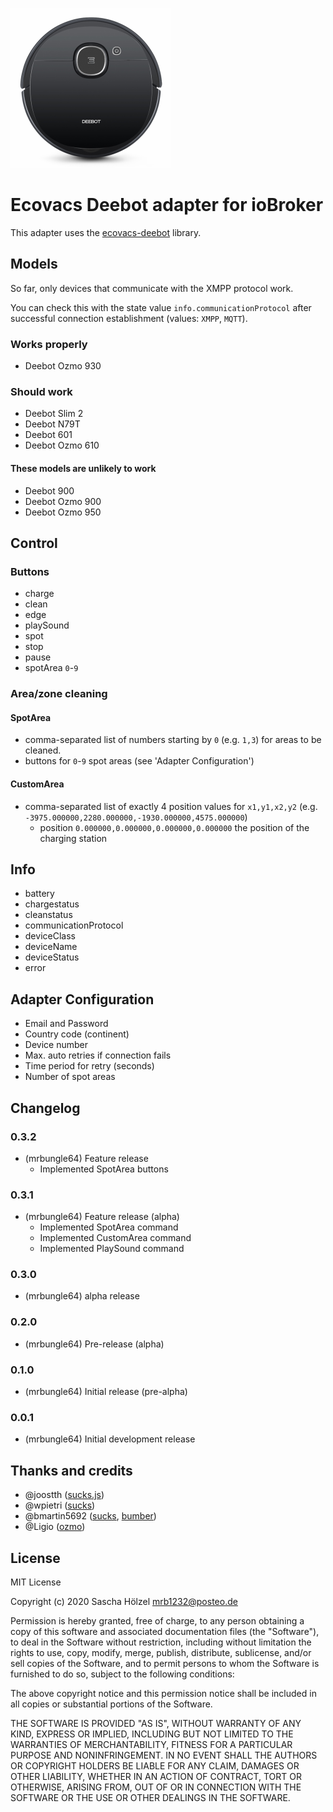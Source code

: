 ![Logo](admin/ecovacs-deebot.png)
# Ecovacs Deebot adapter for ioBroker

This adapter uses the [ecovacs-deebot](https://github.com/mrbungle64/ecovacs-deebot.js) library.

## Models

So far, only devices that communicate with the XMPP protocol work.

You can check this with the state value `info.communicationProtocol` after successful connection establishment (values: `XMPP`, `MQTT`).

### Works properly
* Deebot Ozmo 930

### Should work
* Deebot Slim 2
* Deebot N79T
* Deebot 601
* Deebot Ozmo 610

#### These models are unlikely to work
* Deebot 900
* Deebot Ozmo 900
* Deebot Ozmo 950

## Control

### Buttons

* charge
* clean
* edge
* playSound
* spot
* stop
* pause
* spotArea `0`-`9`

### Area/zone cleaning

#### SpotArea

* comma-separated list of numbers starting by `0` (e.g. `1,3`) for areas to be cleaned.
* buttons for `0`-`9` spot areas (see 'Adapter Configuration')

#### CustomArea

* comma-separated list of exactly 4 position values for `x1,y1,x2,y2` (e.g. `-3975.000000,2280.000000,-1930.000000,4575.000000`)
    * position `0.000000,0.000000,0.000000,0.000000` the position of the charging station
    
## Info

* battery
* chargestatus
* cleanstatus
* communicationProtocol
* deviceClass
* deviceName
* deviceStatus
* error

## Adapter Configuration

* Email and Password
* Country code (continent)
* Device number
* Max. auto retries if connection fails
* Time period for retry (seconds)
* Number of spot areas

## Changelog

### 0.3.2
* (mrbungle64) Feature release
   * Implemented SpotArea buttons
   
### 0.3.1
* (mrbungle64) Feature release (alpha)
   * Implemented SpotArea command
   * Implemented CustomArea command
   * Implemented PlaySound command
   
### 0.3.0
* (mrbungle64) alpha release

### 0.2.0
* (mrbungle64) Pre-release (alpha)

### 0.1.0
* (mrbungle64) Initial release (pre-alpha)

### 0.0.1
* (mrbungle64) Initial development release

## Thanks and credits
* @joostth ([sucks.js](https://github.com/joostth/sucks.js))
* @wpietri ([sucks](https://github.com/wpietri/sucks))
* @bmartin5692 ([sucks](https://github.com/bmartin5692/sucks), [bumber](https://github.com/bmartin5692/bumper))
* @Ligio ([ozmo](https://github.com/Ligio/ozmo))

## License
MIT License

Copyright (c) 2020 Sascha Hölzel <mrb1232@posteo.de>

Permission is hereby granted, free of charge, to any person obtaining a copy
of this software and associated documentation files (the "Software"), to deal
in the Software without restriction, including without limitation the rights
to use, copy, modify, merge, publish, distribute, sublicense, and/or sell
copies of the Software, and to permit persons to whom the Software is
furnished to do so, subject to the following conditions:

The above copyright notice and this permission notice shall be included in all
copies or substantial portions of the Software.

THE SOFTWARE IS PROVIDED "AS IS", WITHOUT WARRANTY OF ANY KIND, EXPRESS OR
IMPLIED, INCLUDING BUT NOT LIMITED TO THE WARRANTIES OF MERCHANTABILITY,
FITNESS FOR A PARTICULAR PURPOSE AND NONINFRINGEMENT. IN NO EVENT SHALL THE
AUTHORS OR COPYRIGHT HOLDERS BE LIABLE FOR ANY CLAIM, DAMAGES OR OTHER
LIABILITY, WHETHER IN AN ACTION OF CONTRACT, TORT OR OTHERWISE, ARISING FROM,
OUT OF OR IN CONNECTION WITH THE SOFTWARE OR THE USE OR OTHER DEALINGS IN THE
SOFTWARE.
